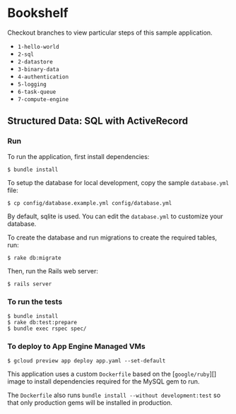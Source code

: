 # Bookshelf

Checkout branches to view particular steps of this sample application.

 - `1-hello-world`
 - `2-sql`
 - `2-datastore`
 - `3-binary-data`
 - `4-authentication`
 - `5-logging`
 - `6-task-queue`
 - `7-compute-engine`

## Structured Data: SQL with ActiveRecord

### Run

To run the application, first install dependencies:

    $ bundle install

To setup the database for local development, copy the sample `database.yml` file:

    $ cp config/database.example.yml config/database.yml

By default, sqlite is used.  You can edit the `database.yml` to customize your database.

To create the database and run migrations to create the required tables, run:

    $ rake db:migrate

Then, run the Rails web server:

    $ rails server

### To run the tests

    $ bundle install
    $ rake db:test:prepare
    $ bundle exec rspec spec/

### To deploy to App Engine Managed VMs

    $ gcloud preview app deploy app.yaml --set-default

This application uses a custom `Dockerfile` based on the [`google/ruby`][] image
to install dependencies required for the MySQL gem to run.

The `Dockerfile` also runs `bundle install --without development:test` so that only
production gems will be installed in production.


[google/ruby]: https://registry.hub.docker.com/u/google/ruby-runtime/
